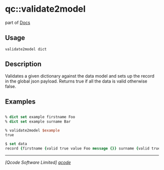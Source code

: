 qc::validate2model
===========

part of [Docs](../index.md)

Usage
-----
`validate2model dict`

Description
-----------
Validates a given dictionary against the data model and sets up the record in the global json payload.
Returns true if all the data is valid otherwise false.

Examples
--------
```tcl

% dict set example firstname Foo
% dict set example surname Bar

% validate2model $example
true

$ set data
record {firstname {valid true value Foo message {}} surname {valid true value Bar message {}}}

```

----------------------------------
*[Qcode Software Limited] [qcode]*

[qcode]: http://www.qcode.co.uk "Qcode Software"